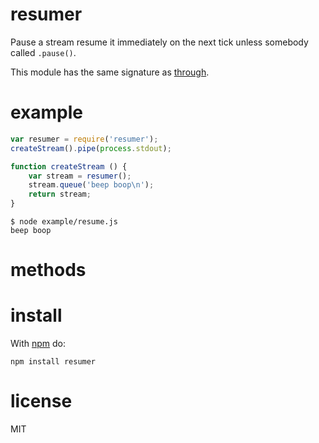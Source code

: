 # resumer

Pause a stream resume it immediately on the next tick unless somebody called
`.pause()`.

This module has the same signature as
[through](https://npmjs.com/package/through).

# example

``` js
var resumer = require('resumer');
createStream().pipe(process.stdout);

function createStream () {
    var stream = resumer();
    stream.queue('beep boop\n');
    return stream;
}
```

```
$ node example/resume.js
beep boop
```

# methods

# install

With [npm](https://npmjs.org) do:

```
npm install resumer
```

# license

MIT
